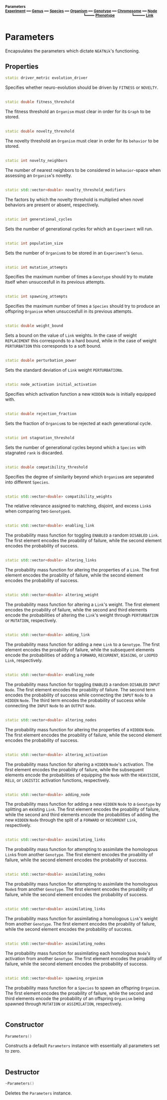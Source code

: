 <sub>**Parameters**</sub>  
<sub>**[Experiment](experiment.md)** ━━ **[Genus](genus.md)** ━━ **[Species](species.md)** ━━ **[Organism](organism.md)** ━━ **[Genotype](genotype.md)** ━━ **[Chromosome](chromosome.md)** ━━ **[Node](node.md)**</sub>  
&nbsp;&nbsp;&nbsp;&nbsp;&nbsp;&nbsp;&nbsp;&nbsp;&nbsp;&nbsp;&nbsp;&nbsp;&nbsp;&nbsp;&nbsp;&nbsp;&nbsp;&nbsp;&nbsp;&nbsp;&nbsp;&nbsp;&nbsp;&nbsp;&nbsp;&nbsp;&nbsp;&nbsp;&nbsp;&nbsp;&nbsp;&nbsp;&nbsp;&nbsp;&nbsp;&nbsp;&nbsp;&nbsp;&nbsp;&nbsp;&nbsp;&nbsp;&nbsp;&nbsp;&nbsp;&nbsp;&nbsp;&nbsp;&nbsp;&nbsp;&nbsp;&nbsp;&nbsp;&nbsp;&nbsp;&nbsp;&nbsp;&nbsp;&nbsp;&nbsp;&nbsp;&nbsp;&nbsp;
<sup>┗━━━━ **[Phenotype](phenotype.md)**</sup>
&nbsp;&nbsp;&nbsp;&nbsp;&nbsp;&nbsp;&nbsp;&nbsp;&nbsp;&nbsp;&nbsp;&nbsp;
<sup>┗━━━━━ **[Link](link.md)**</sup>

# Parameters

Encapsulates the parameters which dictate `NEATNik`'s functioning.

## Properties

```C++
static driver_metric evolution_driver
```

Specifies whether neuro-evolution should be driven by `FITNESS` or `NOVELTY`.  
&nbsp;


```C++
static double fitness_threshold
```

The fitness threshold an `Organism` must clear in order for its `Graph` to be stored.  
&nbsp;


```C++
static double novelty_threshold
```

The novelty threshold an `Organism` must clear in order for its `behavior` to be stored.  
&nbsp;


```C++
static int novelty_neighbors
```

The number of nearest neighbors to be considered in `behavior`-space when assessing an `Organism`'s novelty.  
&nbsp;


```C++
static std::vector<double> novelty_threshold_modifiers
```

The factors by which the novelty threshold is multiplied when novel behaviors are present or absent, respectively.  
&nbsp;


```C++
static int generational_cycles
```

Sets the number of generational cycles for which an `Experiment` will run.  
&nbsp;


```C++
static int population_size
```

Sets the number of `Organism`s to be stored in an `Experiment`'s `Genus`.  
&nbsp;


```C++
static int mutation_attempts
```

Specifies the maximum number of times a `Genotype` should try to mutate itself when unsuccesfull in its previous attempts.  
&nbsp;


```C++
static int spawning_attempts
```

Specifies the maximum number of times a `Species` should try to produce an offspring `Organism` when unsuccesfull in its previous attempts.  
&nbsp;


```C++
static double weight_bound
```

Sets a bound on the value of `Link` weights. In the case of weight `REPLACEMENT` this corresponds to a hard bound, while in the case of weight `PERTURBATION` this corresponds to a soft bound.  
&nbsp;


```C++
static double perturbation_power
```

Sets the standard deviation of `Link` weight `PERTURBATION`s.  
&nbsp;


```C++
static node_activation initial_activation
```

Specifies which activation function a new `HIDDEN` `Node` is initially equipped with.  
&nbsp;


```C++
static double rejection_fraction
```

Sets the fraction of `Organism`s to be rejected at each generational cycle.  
&nbsp;


```C++
static int stagnation_threshold
```

Sets the number of generational cycles beyond which a `Species` with stagnated `rank` is discarded.  
&nbsp;


```C++
static double compatibility_threshold
```

Specifies the degree of similarity beyond which `Organism`s are separated into different `Species`.  
&nbsp;


```C++
static std::vector<double> compatibility_weights
```

The relative relevance assigned to matching, disjoint, and excess `Link`s when comparing two `Genotype`s.  
&nbsp;


```C++
static std::vector<double> enabling_link
```

The probability mass function for toggling `ENABLED` a random `DISABLED` `Link`. The first element encodes the proability of failure, while the second element encodes the probability of success.  
&nbsp;


```C++
static std::vector<double> altering_links
```

The probability mass function for altering the properties of a `Link`. The first element encodes the proability of failure, while the second element encodes the probability of success.  
&nbsp;


```C++
static std::vector<double> altering_weight
```

The probability mass function for altering a `Link`'s weight. The first element encodes the proability of failure, while the second and third elements encode the probabilities of altering the `Link`'s weight through `PERTURBATION` or `MUTATION`, respectively.  
&nbsp;


```C++
static std::vector<double> adding_link
```

The probability mass function for adding a new `Link` to a `Genotype`. The first element encodes the proability of failure, while the subsequent elements encode the probabilities of adding a `FORWARD`, `RECURRENT`, `BIASING`, or `LOOPED` `Link`, respectively.  
&nbsp;


```C++
static std::vector<double> enabling_node
```

The probability mass function for toggling `ENABLED` a random `DISABLED` `INPUT` `Node`. The first element encodes the proability of failure. The second term encodes the probability of success while connecting the `INPUT` `Node` to a `HIDDEN` `Node`. The third term encodes the probability of success while connecting the `INPUT` `Node` to an `OUTPUT` `Node`.  
&nbsp;


```C++
static std::vector<double> altering_nodes
```

The probability mass function for altering the properties of a `HIDDEN` `Node`. The first element encodes the proability of failure, while the second element encodes the probability of success.  
&nbsp;


```C++
static std::vector<double> altering_activation
```

The probability mass function for altering a `HIDDEN` `Node`'s activation. The first element encodes the proability of failure, while the subsequent elements encode the probabilities of equipping the `Node` with the `HEAVISIDE`, `RELU`, or `LOGISTIC` activation functions, respectively.  
&nbsp;


```C++
static std::vector<double> adding_node
```

The probability mass function for adding a new `HIDDEN` `Node` to a `Genotype` by splitting an existing `Link`. The first element encodes the proability of failure, while the second and third elements encode the probabilities of adding the new `HIDDEN` `Node` through the split of a `FORWARD` or `RECURRENT` `Link`, respectively.  
&nbsp;


```C++
static std::vector<double> assimilating_links
```

The probability mass function for attempting to assimilate the homologous `Link`s from another `Genotype`. The first element encodes the proability of failure, while the second element encodes the probability of success.  
&nbsp;


```C++
static std::vector<double> assimilating_nodes
```

The probability mass function for attempting to assimilate the homologous `Node`s from another `Genotype`. The first element encodes the proability of failure, while the second element encodes the probability of success.  
&nbsp;


```C++
static std::vector<double> assimilating_links
```

The probability mass function for assimilating a homologous `Link`'s weight from another `Genotype`. The first element encodes the proability of failure, while the second element encodes the probability of success.  
&nbsp;


```C++
static std::vector<double> assimilating_nodes
```

The probability mass function for assimilating each homologous `Node`'s activation from another `Genotype`. The first element encodes the proability of failure, while the second element encodes the probability of success.  
&nbsp;


```C++
static std::vector<double> spawning_organism
```

The probability mass function for a `Species` to spawn an offspring `Organism`. The first element encodes the proability of failure, while the second and third elements encode the probability of an offspring `Organism` being spawned through `MUTATION` or `ASSIMILATION`, respectively.  
&nbsp;


## Constructor

```C++
Parameters()
```

Constructs a default `Parameters` instance with essentially all parameters set to zero.  
&nbsp;


## Destructor

```C++
~Parameters()
```

Deletes the `Parameters` instance.  
&nbsp;
